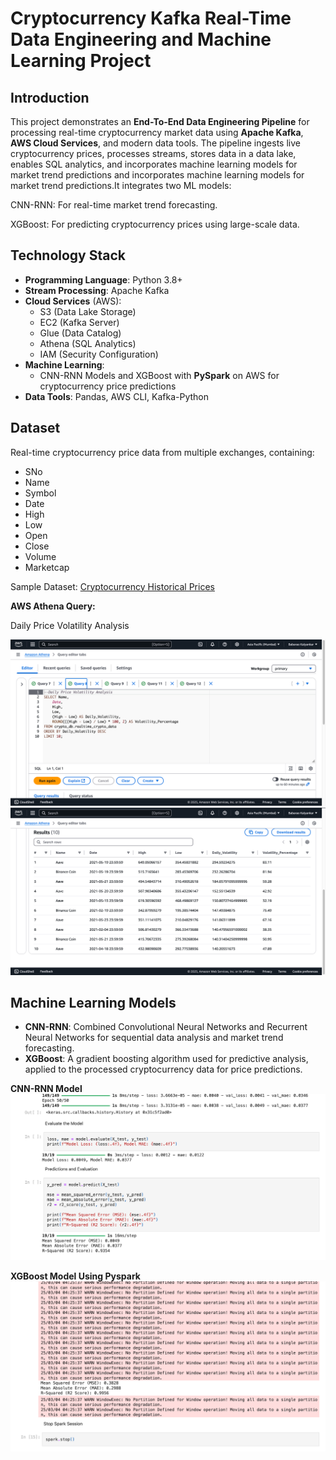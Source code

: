 # Cryptocurrency Kafka Real-Time Data Engineering and Machine Learning Project

## Introduction
This project demonstrates an **End-To-End Data Engineering Pipeline** for processing real-time cryptocurrency market data using **Apache Kafka**, **AWS Cloud Services**, and modern data tools. The pipeline ingests live cryptocurrency prices, processes streams, stores data in a data lake, enables SQL analytics, and incorporates machine learning models for market trend predictions and incorporates machine learning models for market trend predictions.It integrates two ML models:

CNN-RNN: For real-time market trend forecasting.

XGBoost: For predicting cryptocurrency prices using large-scale data. 

## Technology Stack
- **Programming Language**: Python 3.8+
- **Stream Processing**: Apache Kafka
- **Cloud Services** (AWS):
  - S3 (Data Lake Storage)
  - EC2 (Kafka Server)
  - Glue (Data Catalog)
  - Athena (SQL Analytics)
  - IAM (Security Configuration)
- **Machine Learning**:
  - CNN-RNN Models and XGBoost with **PySpark** on AWS for cryptocurrency price predictions
- **Data Tools**: Pandas, AWS CLI, Kafka-Python

## Dataset
Real-time cryptocurrency price data from multiple exchanges, containing:
- SNo
- Name
- Symbol
- Date
- High
- Low
- Open
- Close
- Volume
- Marketcap

Sample Dataset: [Cryptocurrency Historical Prices](https://www.kaggle.com/datasets/sudalairajkumar/cryptocurrencypricehistory)

**AWS Athena Query:**
  
   Daily Price Volatility Analysis
  
   ![Athena Query](q1.png)
   ![Athena Query](r1.png)

## Machine Learning Models
- **CNN-RNN**: Combined Convolutional Neural Networks and Recurrent Neural Networks for sequential data analysis and market trend forecasting.
- **XGBoost**: A gradient boosting algorithm used for predictive analysis, applied to the processed cryptocurrency data for price predictions.
  
**CNN-RNN Model**
  ![CNN-RNN Model](cnn-rnn.png)

**XGBoost Model Using Pyspark**
  ![XGBoost Model](pyspark.png)


